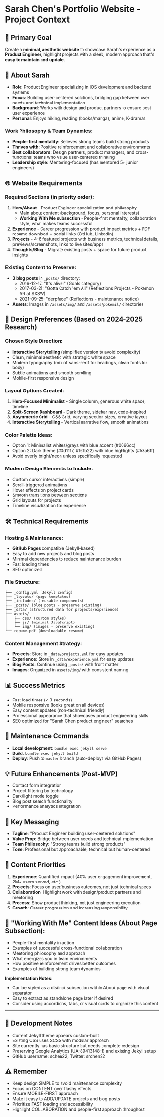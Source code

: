 # Sarah Chen's Portfolio Website - Project Context

## 🎯 Primary Goal
Create a **minimal, aesthetic website** to showcase Sarah's experience as a **Product Engineer**, highlight projects with a sleek, modern approach that's **easy to maintain and update**.

## 👤 About Sarah
- **Role**: Product Engineer specializing in iOS development and backend systems
- **Focus**: Building user-centered solutions, bridging gap between user needs and technical implementation
- **Background**: Works with design and product partners to ensure best user experience
- **Personal**: Enjoys hiking, reading (books/manga), anime, K-dramas

### Work Philosophy & Team Dynamics:
- **People-first mentality**: Believes strong teams build strong products
- **Thrives with**: Positive reinforcement and collaborative environments
- **Best collaborators**: Design partners, product managers, and cross-functional teams who value user-centered thinking
- **Leadership style**: Mentoring-focused (has mentored 5+ junior engineers)

## 🌐 Website Requirements

### Required Sections (in priority order):
1. **Hero/About** - Product Engineer specialization and philosophy
   - Main about content (background, focus, personal interests)
   - **Working With Me subsection** - People-first mentality, collaboration style, what makes teams successful
2. **Experience** - Career progression with product impact metrics + PDF resume download + social links (GitHub, LinkedIn)
3. **Projects** - 4-6 featured projects with business metrics, technical details, previews/screenshots, links to live sites/apps
4. **Thoughts/Blog** - Migrate existing posts + space for future product insights

### Existing Content to Preserve:
- **3 blog posts** in `_posts/` directory:
  - 2016-12-17: "It's alive!" (Goals category)
  - 2017-03-21: "Gotta Catch 'em All" (Reflections Projects - Pokemon AR at SXSW)
  - 2021-09-25: "derpface" (Reflections - maintenance notice)
- **Assets**: Images in `/assets/img/` and `/assets/pokemil/` directories

## 🎨 Design Preferences (Based on 2024-2025 Research)

### Chosen Style Direction:
- **Interactive Storytelling** (simplified version to avoid complexity)
- Clean, minimal aesthetic with strategic white space
- Modern typography (mix of sans-serif for headings, clean fonts for body)
- Subtle animations and smooth scrolling
- Mobile-first responsive design

### Layout Options Created:
1. **Hero-Focused Minimalist** - Single column, generous white space, timeline
2. **Split-Screen Dashboard** - Dark theme, sidebar nav, code-inspired
3. **Asymmetric Grid** - CSS Grid, varying section sizes, creative layout
4. **Interactive Storytelling** - Vertical narrative flow, smooth animations

### Color Palette Ideas:
- Option 1: Minimalist whites/grays with blue accent (#0066cc)
- Option 2: Dark theme (#0d1117, #161b22) with blue highlights (#58a6ff)
- Avoid overly bright/neon unless specifically requested

### Modern Design Elements to Include:
- Custom cursor interactions (simple)
- Scroll-triggered animations
- Hover effects on project cards
- Smooth transitions between sections
- Grid layouts for projects
- Timeline visualization for experience

## 🛠 Technical Requirements

### Hosting & Maintenance:
- **GitHub Pages** compatible (Jekyll-based)
- Easy to add new projects and blog posts
- Minimal dependencies to reduce maintenance burden
- Fast loading times
- SEO optimized

### File Structure:
```
├── _config.yml (Jekyll config)
├── _layouts/ (page templates)
├── _includes/ (reusable components)
├── _posts/ (blog posts - preserve existing)
├── _data/ (structured data for projects/experience)
├── assets/
│   ├── css/ (custom styles)
│   ├── js/ (minimal JavaScript)
│   └── img/ (images - preserve existing)
└── resume.pdf (downloadable resume)
```

### Content Management Strategy:
- **Projects**: Store in `_data/projects.yml` for easy updates
- **Experience**: Store in `_data/experience.yml` for easy updates
- **Blog Posts**: Continue using `_posts/` with front matter
- **Images**: Organized in `assets/img/` with consistent naming

## 📊 Success Metrics
- Fast load times (< 3 seconds)
- Mobile responsive (looks great on all devices)
- Easy content updates (non-technical friendly)
- Professional appearance that showcases product engineering skills
- SEO optimized for "Sarah Chen product engineer" searches

## 🔄 Maintenance Commands
- **Local development**: `bundle exec jekyll serve`
- **Build**: `bundle exec jekyll build`
- **Deploy**: Push to `master` branch (auto-deploys via GitHub Pages)

## 💡 Future Enhancements (Post-MVP)
- Contact form integration
- Project filtering by technology
- Dark/light mode toggle
- Blog post search functionality
- Performance analytics integration

## 🎯 Key Messaging
- **Tagline**: "Product Engineer building user-centered solutions"
- **Value Prop**: Bridge between user needs and technical implementation
- **Team Philosophy**: "Strong teams build strong products"
- **Tone**: Professional but approachable, technical but human-centered

## 📝 Content Priorities
1. **Experience**: Quantified impact (40% user engagement improvement, 2M+ users served, etc.)
2. **Projects**: Focus on user/business outcomes, not just technical specs
3. **Collaboration**: Highlight work with design/product partners and mentoring
4. **Process**: Show product thinking, not just engineering execution
5. **Growth**: Career progression and increasing responsibility

## 🤝 "Working With Me" Content Ideas (About Page Subsection):
- People-first mentality in action
- Examples of successful cross-functional collaboration
- Mentoring philosophy and approach
- What energizes you in team environments
- How positive reinforcement drives better outcomes
- Examples of building strong team dynamics

**Implementation Notes**: 
- Can be styled as a distinct subsection within About page with visual separator
- Easy to extract as standalone page later if desired
- Consider using accordions, tabs, or visual cards to organize this content

---

## 🔧 Development Notes
- Current Jekyll theme appears custom-built
- Existing CSS uses SCSS with modular approach
- Site currently has basic structure but needs complete redesign
- Preserving Google Analytics (UA-89413148-1) and existing Jekyll setup
- GitHub username: schen22, Twitter: srchen22

## ⚠️ Remember
- Keep design SIMPLE to avoid maintenance complexity
- Focus on CONTENT over flashy effects
- Ensure MOBILE-FIRST approach
- Make it easy to ADD/UPDATE projects and blog posts
- Prioritize FAST loading and accessibility
- Highlight COLLABORATION and people-first approach throughout